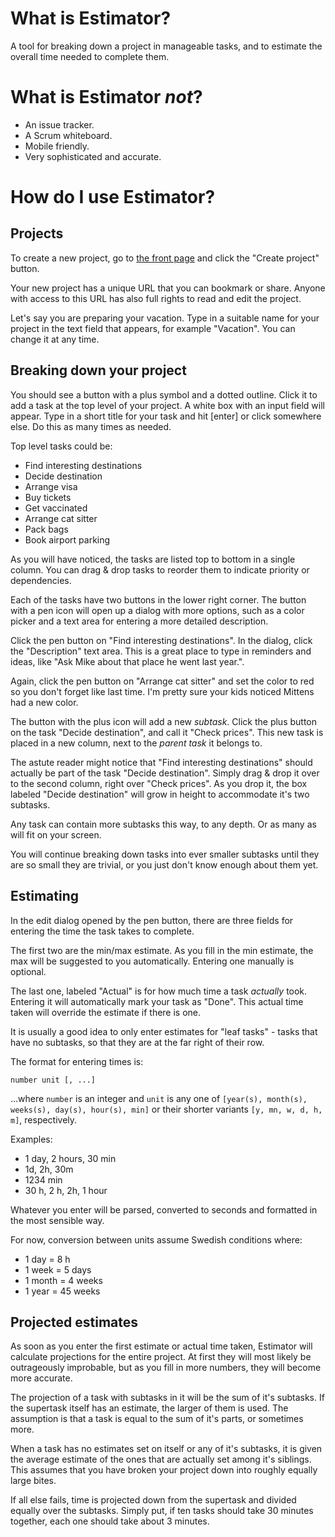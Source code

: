 What is Estimator?
==================

A tool for breaking down a project in manageable tasks, and to estimate the overall time needed to complete them.


What is Estimator *not*?
========================

* An issue tracker.
* A Scrum whiteboard.
* Mobile friendly.
* Very sophisticated and accurate.

How do I use Estimator?
=======================

Projects
--------

To create a new project, go to [the front page](http://geon.github.io/estimator/) and click the "Create project" button.

Your new project has a unique URL that you can bookmark or share. Anyone with access to this URL has also full rights to read and edit the project.

Let's say you are preparing your vacation. Type in a suitable name for your project in the text field that appears, for example "Vacation". You can change it at any time.


Breaking down your project
--------------------------

You should see a button with a plus symbol and a dotted outline. Click it to add a task at the top level of your project. A white box with an input field will appear. Type in a short title for your task and hit [enter] or click somewhere else. Do this as many times as needed.

Top level tasks could be:

* Find interesting destinations
* Decide destination
* Arrange visa
* Buy tickets
* Get vaccinated
* Arrange cat sitter
* Pack bags
* Book airport parking

As you will have noticed, the tasks are listed top to bottom in a single column. You can drag & drop tasks to reorder them to indicate priority or dependencies.

Each of the tasks have two buttons in the lower right corner. The button with a pen icon will open up a dialog with more options, such as a color picker and a text area for entering a more detailed description.

Click the pen button on "Find interesting destinations". In the dialog, click the "Description" text area. This is a great place to type in reminders and ideas, like "Ask Mike about that place he went last year.".

Again, click the pen button on "Arrange cat sitter" and set the color to red so you don't forget like last time. I'm pretty sure your kids noticed Mittens had a new color.

The button with the plus icon will add a new *subtask*. Click the plus button on the task "Decide destination", and call it "Check prices". This new task is placed in a new column, next to the *parent task* it belongs to.

The astute reader might notice that "Find interesting destinations" should actually be part of the task "Decide destination". Simply drag & drop it over to the second column, right over "Check prices". As you drop it, the box labeled "Decide destination" will grow in height to accommodate it's two subtasks.

Any task can contain more subtasks this way, to any depth. Or as many as will fit on your screen.

You will continue breaking down tasks into ever smaller subtasks until they are so small they are trivial, or you just don't know enough about them yet.


Estimating
----------

In the edit dialog opened by the pen button, there are three fields for entering the time the task takes to complete.

The first two are the min/max estimate. As you fill in the min estimate, the max will be suggested to you automatically. Entering one manually is optional.

The last one, labeled "Actual" is for how much time a task *actually* took. Entering it will automatically mark your task as "Done". This actual time taken will override the estimate if there is one.

It is usually a good idea to only enter estimates for "leaf tasks" - tasks that have no subtasks, so that they are at the far right of their row.

The format for entering times is:

    number unit [, ...]

...where `number` is an integer and `unit` is any one of `[year(s), month(s), weeks(s), day(s), hour(s), min]` or their shorter variants `[y, mn, w, d, h, m]`, respectively.

Examples:

* 1 day, 2 hours, 30 min
* 1d, 2h, 30m
* 1234 min
* 30 h, 2 h, 2h, 1 hour

Whatever you enter will be parsed, converted to seconds and formatted in the most sensible way.

For now, conversion between units assume Swedish conditions where:

* 1 day = 8 h
* 1 week = 5 days
* 1 month = 4 weeks
* 1 year = 45 weeks


Projected estimates
-------------------

As soon as you enter the first estimate or actual time taken, Estimator will calculate projections for the entire project. At first they will most likely be outrageously improbable, but as you fill in more numbers, they will become more accurate.

The projection of a task with subtasks in it will be the sum of it's subtasks. If the supertask itself has an estimate, the larger of them is used. The assumption is that a task is equal to the sum of it's parts, or sometimes more.

When a task has no estimates set on itself or any of it's subtasks, it is given the average estimate of the ones that are actually set among it's siblings. This assumes that you have broken your project down into roughly equally large bites.

If all else fails, time is projected down from the supertask and divided equally over the subtasks. Simply put, if ten tasks should take 30 minutes together, each one should take about 3 minutes.

